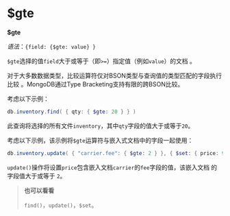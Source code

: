 # [ ](#)$gte

[]()

**$gte**

*语法*：`{field: {$gte: value} }`

`$gte`选择的值`field`大于或等于（即`>=`）指定值（例如`value`）的文档 。

对于大多数数据类型，比较运算符仅对BSON类型与查询值的类型匹配的字段执行比较 。MongoDB通过Type Bracketing支持有限的跨BSON比较。

考虑以下示例：

```powershell
db.inventory.find( { qty: { $gte: 20 } } )
```

此查询将选择的所有文件`inventory`，其中`qty`字段的值大于或等于`20`。

考虑以下示例，该示例将`$gte`运算符与嵌入式文档中的字段一起使用：

```powershell
db.inventory.update( { "carrier.fee": { $gte: 2 } }, { $set: { price: 9.99 } } )
```

`update()`操作将设置`price`包含嵌入文档`carrier`的`fee`字段的值，该嵌入文档 的字段值大于或等于 `2`。

> **也可以看看**
>
> `find()`，`update()`，`$set`。

